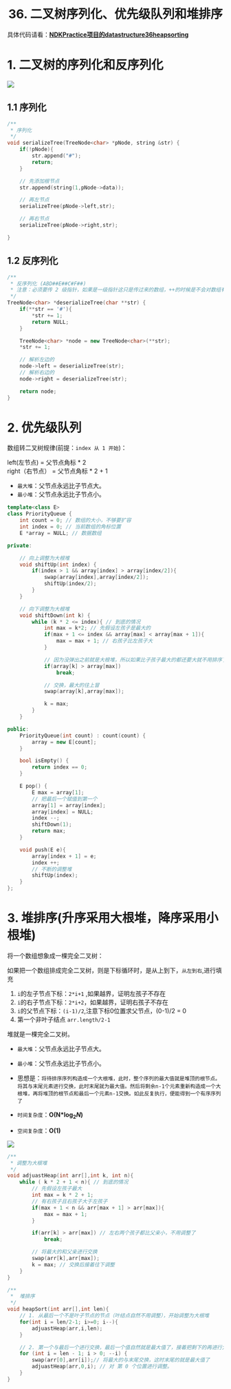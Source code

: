 # <center>36. 二叉树序列化、优先级队列和堆排序<center>

具体代码请看：**[NDKPractice项目的datastructure36heapsorting](https://github.com/EastUp/NDKPractice/tree/master/datastructure36heapsorting)**


# 1. 二叉树的序列化和反序列化

![](../images/36.二叉树的序列化和反序列化.png)

## 1.1 序列化

```c++
/**
 * 序列化
 */
void serializeTree(TreeNode<char> *pNode, string &str) {
    if(!pNode){
        str.append("#");
        return;
    }

    // 先添加根节点
    str.append(string(1,pNode->data));

    // 再左节点
    serializeTree(pNode->left,str);

    // 再右节点
    serializeTree(pNode->right,str);

}
```

## 1.2 反序列化

```c++
/**
 * 反序列化 (ABD##E##C#F##)
 * 注意：必须要传 2 级指针，如果是一级指针这只是传过来的数组，++的时候是不会对数组有影响的
 */
TreeNode<char> *deserializeTree(char **str) {
    if(**str == '#'){
        *str += 1;
        return NULL;
    }

    TreeNode<char> *node = new TreeNode<char>(**str);
    *str += 1;

    // 解析左边的
    node->left = deserializeTree(str);
    // 解析右边的
    node->right = deserializeTree(str);

    return node;
}
```



# 2. 优先级队列

数组转二叉树规律(前提：`index 从 1 开始`)：

left(左节点) = 父节点角标 * 2  
right（右节点） = 父节点角标 * 2 + 1

- `最大堆`：父节点永远比子节点大。
- `最小堆`：父节点永远比子节点小。

```c++
template<class E>
class PriorityQueue {
    int count = 0; // 数组的大小，不够要扩容
    int index = 0; // 当前数组的角标位置
    E *array = NULL; // 数据数组

private:

    // 向上调整为大根堆
    void shiftUp(int index) {
        if(index > 1 && array[index] > array[index/2]){
            swap(array[index],array[index/2]);
            shiftUp(index/2);
        }
    }

    // 向下调整为大根堆
    void shiftDown(int k) {
        while (k * 2 <= index){ // 到底的情况
            int max = k*2; // 先假设左孩子是最大的
            if(max + 1 <= index && array[max] < array[max + 1]){
                max = max + 1; // 右孩子比左孩子大
            }

            // 因为没弹出之前就是大根堆，所以如果比子孩子最大的都还要大就不用排序了
            if(array[k] > array[max])
                break;

            // 交换，最大的往上冒
            swap(array[k],array[max]);

            k = max;
        }
    }

public:
    PriorityQueue(int count) : count(count) {
        array = new E[count];
    }

    bool isEmpty() {
        return index == 0;
    }

    E pop() {
        E max = array[1];
        // 把最后一个赋值到第一个
        array[1] = array[index];
        array[index] = NULL;
        index --;
        shiftDown(1);
        return max;
    }

    void push(E e){
        array[index + 1] = e;
        index ++;
        // 不断的调整堆
        shiftUp(index);
    }
};
```



# 3. 堆排序(升序采用大根堆，降序采用小根堆)

将一个数组想象成一棵完全二叉树：

如果把一个数组排成完全二叉树，则是下标循环时，是从上到下，`从左到右`,进行填充

1. `i`的左子节点下标：`2*i+1` ,如果越界，证明左孩子不存在
2. `i`的右子节点下标：`2*i+2`，如果越界，证明右孩子不存在
3. `i`的父节点下标：`(i-1)/2`,注意下标0位置求父节点，(0-1)/2 = 0
4. 第一个非叶子结点 `arr.length/2-1`

堆就是一棵完全二叉树。

- `最大堆`：父节点永远比子节点大。
- `最小堆`：父节点永远比子节点小。

- 思想是：`将待排序序列构造成一个大根堆，此时，整个序列的最大值就是堆顶的根节点。  
将其与末尾元素进行交换，此时末尾就为最大值。然后将剩余n-1个元素重新构造成一个大根堆，再将堆顶的根节点和最后一个元素n-1交换。如此反复执行，便能得到一个有序序列了`
- `时间复杂度`：**O(N&#42;$\log_2 N$)**
- `空间复杂度`：**O(1)**

![](../images/堆排序.png)

```c++
/**
 * 调整为大根堆
 */
void adjuastHeap(int arr[],int k, int n){
    while ( k * 2 + 1 < n){ // 到底的情况
        // 先假设左孩子最大
        int max = k * 2 + 1;
        // 有右孩子且右孩子大于左孩子
        if(max + 1 < n && arr[max + 1] > arr[max]){
            max = max + 1;
        }

        if(arr[k] > arr[max]) // 左右两个孩子都比父亲小，不用调整了
            break;

        // 将最大的和父亲进行交换
        swap(arr[k],arr[max]);
        k = max; // 交换后接着往下调整
    }
}

/**
 *  堆排序
 */
void heapSort(int arr[],int len){
    // 1. 从最后一个不是叶子节点的节点（叶结点自然不用调整），开始调整为大根堆
    for(int i = len/2-1; i>=0; i--){
        adjuastHeap(arr,i,len);
    }

    // 2. 第一个与最后一个进行交换，最后一个值自然就是最大值了，接着把剩下的再进行大根堆排序
    for (int i = len - 1; i > 0; --i) {
        swap(arr[0],arr[i]);// 将最大的与末尾交换，这时末尾的就是最大值了
        adjuastHeap(arr,0,i); // 对 第 0 个位置进行调整。
    }
}

```





















